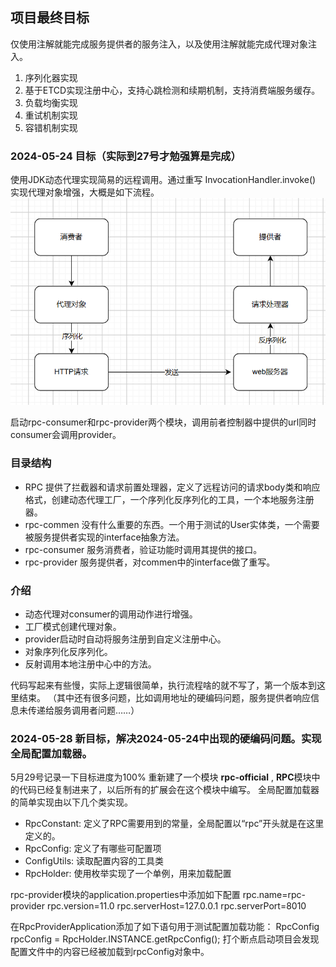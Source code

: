 ## 项目最终目标
仅使用注解就能完成服务提供者的服务注入，以及使用注解就能完成代理对象注入。
1. 序列化器实现
2. 基于ETCD实现注册中心，支持心跳检测和续期机制，支持消费端服务缓存。
3. 负载均衡实现
4. 重试机制实现
5. 容错机制实现

### 2024-05-24 目标（实际到27号才勉强算是完成）
使用JDK动态代理实现简易的远程调用。通过重写 InvocationHandler.invoke() 实现代理对象增强，大概是如下流程。
![](/jpg/动态代理简易流程.jpg)

启动rpc-consumer和rpc-provider两个模块，调用前者控制器中提供的url同时consumer会调用provider。

### 目录结构
- RPC 提供了拦截器和请求前置处理器，定义了远程访问的请求body类和响应格式，创建动态代理工厂，一个序列化反序列化的工具，一个本地服务注册器。
- rpc-commen 没有什么重要的东西。一个用于测试的User实体类，一个需要被服务提供者实现的interface抽象方法。
- rpc-consumer 服务消费者，验证功能时调用其提供的接口。
- rpc-provider 服务提供者，对commen中的interface做了重写。

### 介绍
- 动态代理对consumer的调用动作进行增强。
- 工厂模式创建代理对象。
- provider启动时自动将服务注册到自定义注册中心。
- 对象序列化反序列化。
- 反射调用本地注册中心中的方法。

代码写起来有些慢，实际上逻辑很简单，执行流程啥的就不写了，第一个版本到这里结束。
（其中还有很多问题，比如调用地址的硬编码问题，服务提供者响应信息未传递给服务调用者问题……）

### 2024-05-28 新目标，解决2024-05-24中出现的硬编码问题。实现全局配置加载器。
5月29号记录一下目标进度为100%
重新建了一个模块 **rpc-official** , **RPC**模块中的代码已经复制进来了，以后所有的扩展会在这个模块中编写。
全局配置加载器的简单实现由以下几个类实现。
- RpcConstant: 定义了RPC需要用到的常量，全局配置以“rpc”开头就是在这里定义的。
- RpcConfig: 定义了有哪些可配置项
- ConfigUtils: 读取配置内容的工具类
- RpcHolder: 使用枚举实现了一个单例，用来加载配置

rpc-provider模块的application.properties中添加如下配置
rpc.name=rpc-provider
rpc.version=11.0
rpc.serverHost=127.0.0.1
rpc.serverPort=8010

在RpcProviderApplication添加了如下语句用于测试配置加载功能：
RpcConfig rpcConfig = RpcHolder.INSTANCE.getRpcConfig();
打个断点启动项目会发现配置文件中的内容已经被加载到rpcConfig对象中。


